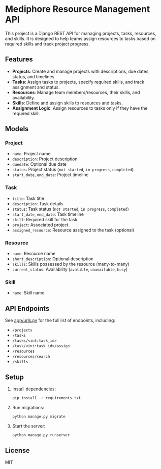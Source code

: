 # Mediphore Resource Management API

This project is a Django REST API for managing projects, tasks, resources, and skills. It is designed to help teams assign resources to tasks based on required skills and track project progress.

## Features

- **Projects**: Create and manage projects with descriptions, due dates, status, and timelines.
- **Tasks**: Assign tasks to projects, specify required skills, and track assignment and status.
- **Resources**: Manage team members/resources, their skills, and availability.
- **Skills**: Define and assign skills to resources and tasks.
- **Assignment Logic**: Assign resources to tasks only if they have the required skill.

## Models

### Project
- `name`: Project name
- `description`: Project description
- `duedate`: Optional due date
- `status`: Project status (`not started`, `in progress`, `completed`)
- `start_date`, `end_date`: Project timeline

### Task
- `title`: Task title
- `description`: Task details
- `status`: Task status (`not started`, `in progress`, `completed`)
- `start_date`, `end_date`: Task timeline
- `skill`: Required skill for the task
- `project`: Associated project
- `assigned_resource`: Resource assigned to the task (optional)

### Resource
- `name`: Resource name
- `short_description`: Optional description
- `skills`: Skills possessed by the resource (many-to-many)
- `current_status`: Availability (`avalible`, `unavailable`, `busy`)

### Skill
- `name`: Skill name

## API Endpoints

See [app/urls.py](app/urls.py) for the full list of endpoints, including:
- `/projects`
- `/tasks`
- `/tasks/<int:task_id>`
- `/task/<int:task_id>/assign`
- `/resources`
- `/resources/search`
- `/skills`

## Setup

1. Install dependencies:
    ```sh
    pip install -r requirements.txt
    ```
2. Run migrations:
    ```sh
    python manage.py migrate
    ```
3. Start the server:
    ```sh
    python manage.py runserver
    ```

## License

MIT
